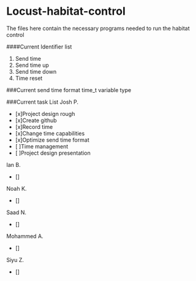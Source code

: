 # Locust-habitat-control

The files here contain the necessary programs needed to run the habitat control

####Current Identifier list
1. Send time
2. Send time up
3. Send time down
4. Time reset

###Current send time format
time_t variable type

###Current task List
Josh P.
- [x]Project design rough
- [x]Create github
- [x]Record time
- [x]Change time capabilities
- [x]Optimize send time format
- [ ]Time management
- [ ]Project design presentation

Ian B.
- []

Noah K.
- []

Saad N.
- []

Mohammed A.
- []

Siyu Z.
- []

